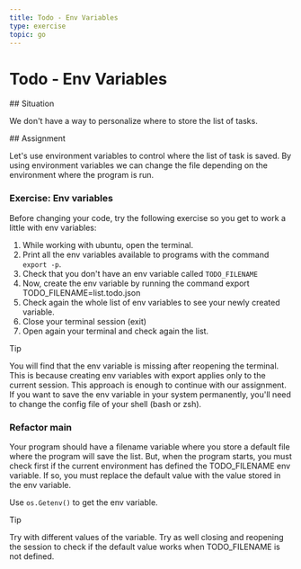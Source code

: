 ```yaml
---
title: Todo - Env Variables
type: exercise
topic: go
---
```


# Todo - Env Variables

## Situation

We don't have a way to personalize where to store the list of tasks.

## Assignment

Let's use environment variables to control where the list of task is saved. By using environment variables we can change the file depending on the environment where the program is run.

### Exercise: Env variables

Before changing your code, try the following exercise so you get to work a little with env variables:

1. While working with ubuntu, open the terminal.
2. Print all the env variables available to programs with the command `export -p`.
3. Check that you don't have an env variable called `TODO_FILENAME`
4. Now, create the env variable by running the command export TODO_FILENAME=list.todo.json
5. Check again the whole list of env variables to see your newly created variable.
6. Close your terminal session (exit)
7. Open again your terminal and check again the list.

> [!TIP]
> You will find that the env variable is missing after reopening the terminal. This is because creating env variables with export applies only to the current session.
> This approach is enough to continue with our assignment. If you want to save the env variable in your system permanently, you'll need to change the config file of your shell (bash or zsh).

### Refactor main

Your program should have a filename variable where you store a default file where the program will save the list. But, when the program starts, you must check first if the current environment has defined the TODO_FILENAME env variable. If so, you must replace the default value with the value stored in the env variable.

Use `os.Getenv()` to get the env variable.

> [!TIP]
> Try with different values of the variable. Try as well closing and reopening the session to check if the default value works when TODO_FILENAME is not defined.
